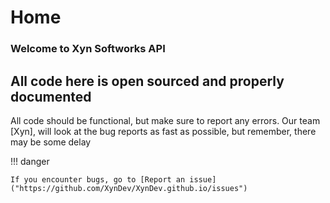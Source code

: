 # Home
### Welcome to Xyn Softworks API

## All code here is open sourced and properly documented 

All code should be functional, but make sure to report any errors. Our team [Xyn], will look at the bug reports as fast as possible, but remember, there may be some delay

!!! danger

    If you encounter bugs, go to [Report an issue]("https://github.com/XynDev/XynDev.github.io/issues")
